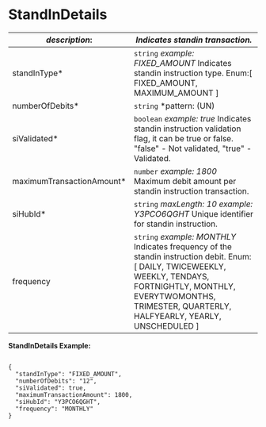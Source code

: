 
# StandInDetails

| *description*: | *Indicates standin transaction.*|
|----|----|
| standInType* |    ``` string ```   *example: FIXED_AMOUNT* Indicates standin instruction type. Enum:[ FIXED_AMOUNT, MAXIMUM_AMOUNT ]|
| numberOfDebits* |    ``` string ```   *pattern: (UN)|(ND)|([0-9]{2}) example: 12* Indicates number of standin instruction debits.Possible values can be two digit number or UN (Until it is cancelled) or ND (Not defined).|
| siValidated* |    ``` boolean ```   *example: true* Indicates standin instruction validation flag, it can be true or false. "false" - Not validated, "true" - Validated.|
| maximumTransactionAmount* |    ``` number ```   *example: 1800* Maximum debit amount per standin instruction transaction.|
| siHubId* |    ``` string ```   *maxLength: 10 example: Y3PCO6QGHT* Unique identifier for standin instruction.|
| frequency |    ``` string ```   *example: MONTHLY* Indicates frequency of the standin instruction debit. Enum:[ DAILY, TWICEWEEKLY, WEEKLY, TENDAYS, FORTNIGHTLY, MONTHLY, EVERYTWOMONTHS, TRIMESTER, QUARTERLY, HALFYEARLY, YEARLY, UNSCHEDULED ]|

**StandInDetails Example:**

```{r}

{
  "standInType": "FIXED_AMOUNT",
  "numberOfDebits": "12",
  "siValidated": true,
  "maximumTransactionAmount": 1800,
  "siHubId": "Y3PCO6QGHT",
  "frequency": "MONTHLY"
}
```  






